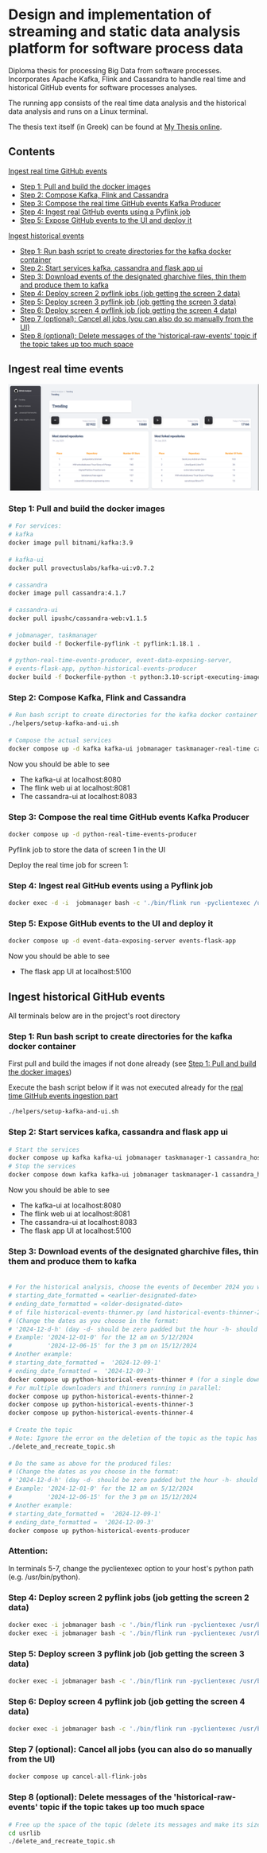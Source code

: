 # Design and implementation of streaming and static data analysis platform for software process data
Diploma thesis for processing Big Data from software processes. Incorporates Apache Kafka, Flink and Cassandra to handle real time and historical GitHub events for software processes analyses.

The running app consists of the real time data analysis and the historical data analysis and runs on a Linux terminal.

The thesis text itself (in Greek) can be found at [My Thesis online](https://ikee.lib.auth.gr/record/365012/files/Topalidis_Stylianos.pdf?version=1).


## Contents
[Ingest real time GitHub events](#ingest-real-time-events)
- [Step 1: Pull and build the docker images](#step-1-pull-and-build-the-docker-images)
- [Step 2: Compose Kafka, Flink and Cassandra](#step-2-compose-kafka-flink-and-cassandra)
- [Step 3: Compose the real time GitHub events Kafka Producer](#step-3-compose-the-real-time-github-events-kafka-producer)
- [Step 4: Ingest real GitHub events using a Pyflink job](#step-4-ingest-real-github-events-using-a-pyflink-job)
- [Step 5: Expose GitHub events to the UI and deploy it](#step-5-expose-github-events-to-the-ui-and-deploy-it)


[Ingest historical events](#ingest-historical-events)
- [Step 1: Run bash script to create directories for the kafka docker container](#step-1-run-bash-script-to-create-directories-for-the-kafka-docker-container)
- [Step 2: Start services kafka, cassandra and flask app ui](#step-2-start-services-kafka-cassandra-and-flask-app-ui)
- [Step 3: Download events of the designated gharchive files, thin them and produce them to kafka](#step-3-download-events-of-the-designated-gharchive-files-thin-them-and-produce-them-to-kafka)
- [Step 4: Deploy screen 2 pyflink jobs (job getting the screen 2 data)](#step-4-deploy-screen-2-pyflink-jobs-job-getting-the-screen-2-data)
- [Step 5: Deploy screen 3 pyflink job (job getting the screen 3 data)](#step-5-deploy-screen-3-pyflink-job-job-getting-the-screen-3-data)
- [Step 6: Deploy screen 4 pyflink job (job getting the screen 4 data)](#step-6-deploy-screen-4-pyflink-job-job-getting-the-screen-4-data)
- [Step 7 (optional): Cancel all jobs (you can also do so manually from the UI)](#step-7-optional-cancel-all-jobs-you-can-also-do-so-manually-from-the-ui)
- [Step 8 (optional): Delete messages of the 'historical-raw-events' topic if the topic takes up too much space](#step-8-optional-delete-messages-of-the-historical-raw-events-topic-if-the-topic-takes-up-too-much-space)



## Ingest real time events 

![Image](./helpers/screen_1_trending_pt_1_near_real_time_stats_pop_repos.png)

### Step 1: Pull and build the docker images 

```sh
# For services: 
# kafka
docker image pull bitnami/kafka:3.9

# kafka-ui
docker pull provectuslabs/kafka-ui:v0.7.2

# cassandra
docker image pull cassandra:4.1.7

# cassandra-ui
docker pull ipushc/cassandra-web:v1.1.5

# jobmanager, taskmanager
docker build -f Dockerfile-pyflink -t pyflink:1.18.1 .

# python-real-time-events-producer, event-data-exposing-server, 
# events-flask-app, python-historical-events-producer 
docker build -f Dockerfile-python -t python:3.10-script-executing-image . 

```


### Step 2: Compose Kafka, Flink and Cassandra
```sh
# Run bash script to create directories for the kafka docker container
./helpers/setup-kafka-and-ui.sh

# Compose the actual services
docker compose up -d kafka kafka-ui jobmanager taskmanager-real-time cassandra_host cassandra-ui 
```
Now you should be able to see 
- The kafka-ui at localhost:8080
- The flink web ui at localhost:8081
- The cassandra-ui at localhost:8083

### Step 3: Compose the real time GitHub events Kafka Producer
```sh
docker compose up -d python-real-time-events-producer
```

Pyflink job to store the data of screen 1 in the UI

Deploy the real time job for screen 1:
### Step 4: Ingest real GitHub events using a Pyflink job
```sh
docker exec -d -i  jobmanager bash -c './bin/flink run -pyclientexec /usr/bin/python -py /opt/flink/usrlib/screen_1_q1_q5_flink_job.py --config_file_path /opt/flink/usrlib/getting-started-in-docker.ini'  
```

### Step 5: Expose GitHub events to the UI and deploy it
```sh
docker compose up -d event-data-exposing-server events-flask-app
```
Now you should be able to see 
- The flask app UI at localhost:5100



## Ingest historical GitHub events 
All terminals below are in the project's root directory

### Step 1: Run bash script to create directories for the kafka docker container

First pull and build the images if not done already (see [Step 1: Pull and build the docker images](#step-1-pull-and-build-the-docker-images))

Execute the bash script below if it was not executed already for the [real time GitHub events ingestion part](#step-2-compose-kafka-flink-and-cassandra)
```sh
./helpers/setup-kafka-and-ui.sh
```

### Step 2: Start services kafka, cassandra and flask app ui
```sh
# Start the services
docker compose up kafka kafka-ui jobmanager taskmanager-1 cassandra_host cassandra-ui event-data-exposing-server events-flask-app
# Stop the services
docker compose down kafka kafka-ui jobmanager taskmanager-1 cassandra_host cassandra-ui event-data-exposing-server events-flask-app
```

Now you should be able to see 
- The kafka-ui at localhost:8080
- The flink web ui at localhost:8081
- The cassandra-ui at localhost:8083
- The flask app UI at localhost:5100



### Step 3: Download events of the designated gharchive files, thin them and produce them to kafka
```sh

# For the historical analysis, choose the events of December 2024 you want to download and thin in files historical-files-thinner, historical-files-thinner-2 (and similarly for 3 and 4) in lines:
# starting_date_formatted = <earlier-designated-date>
# ending_date_formatted = <older-designated-date> 
# of file historical-events-thinner.py (and historical-events-thinner-2.py, historical-events-thinner-3.py etc)
# (Change the dates as you choose in the format: 
# '2024-12-d-h' (day -d- should be zero padded but the hour -h- should not)
# Example: '2024-12-01-0' for the 12 am on 5/12/2024
#          '2024-12-06-15' for the 3 pm on 15/12/2024
# Another example:
# starting_date_formatted =  '2024-12-09-1'
# ending_date_formatted =  '2024-12-09-3' 
docker compose up python-historical-events-thinner # (for a single downloaded and thinner)
# For multiple downloaders and thinners running in parallel:
docker compose up python-historical-events-thinner-2
docker compose up python-historical-events-thinner-3
docker compose up python-historical-events-thinner-4

# Create the topic
# Note: Ignore the error on the deletion of the topic as the topic has not been created yet
./delete_and_recreate_topic.sh

# Do the same as above for the produced files:
# (Change the dates as you choose in the format: 
# '2024-12-d-h' (day -d- should be zero padded but the hour -h- should not)
# Example: '2024-12-01-0' for the 12 am on 5/12/2024
#          '2024-12-06-15' for the 3 pm on 15/12/2024
# Another example:
# starting_date_formatted =  '2024-12-09-1'
# ending_date_formatted =  '2024-12-09-3' 
docker compose up python-historical-events-producer
```


### Attention:
In terminals 5-7, change the pyclientexec option to your host's python path (e.g. /usr/bin/python).

### Step 4: Deploy screen 2 pyflink jobs (job getting the screen 2 data)
```sh
docker exec -i jobmanager bash -c './bin/flink run -pyclientexec /usr/bin/python -py /opt/flink/usrlib/screen_2_q6_q8_flink_job_q6b_q7h.py --config_file_path /opt/flink/usrlib/getting-started-in-docker.ini'
docker exec -i jobmanager bash -c './bin/flink run -pyclientexec /usr/bin/python -py /opt/flink/usrlib/screen_2_q6_q8_flink_job_q8b_q8h.py --config_file_path /opt/flink/usrlib/getting-started-in-docker.ini'
```

### Step 5: Deploy screen 3 pyflink job (job getting the screen 3 data)

```sh
docker exec -i jobmanager bash -c './bin/flink run -pyclientexec /usr/bin/python -py /opt/flink/usrlib/screen_3_q9_q10_flink_job.py --config_file_path /opt/flink/usrlib/getting-started-in-docker.ini'
```


### Step 6: Deploy screen 4 pyflink job (job getting the screen 4 data)

```sh
docker exec -i jobmanager bash -c './bin/flink run -pyclientexec /usr/bin/python -py /opt/flink/usrlib/screen_4_q11_q15_flink_job.py --config_file_path /opt/flink/usrlib/getting-started-in-docker.ini'  
```

### Step 7 (optional): Cancel all jobs (you can also do so manually from the UI)
```sh
docker compose up cancel-all-flink-jobs
```

### Step 8 (optional): Delete messages of the 'historical-raw-events' topic if the topic takes up too much space
```sh
# Free up the space of the topic (delete its messages and make its size = 0)
cd usrlib
./delete_and_recreate_topic.sh
```


